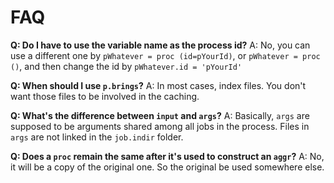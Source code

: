 # FAQ

**Q: Do I have to use the variable name as the process id?**
A: No, you can use a different one by `pWhatever = proc (id=pYourId)`, or `pWhatever = proc ()`, and then change the id by `pWhatever.id = 'pYourId'`

**Q: When should I use `p.brings`?**
A: In most cases, index files. You don't want those files to be involved in the caching.

**Q: What's the difference between `input` and `args`?**
A: Basically, `args` are supposed to be arguments shared among all jobs in the process. Files in `args` are not linked in the `job.indir` folder.

**Q: Does a `proc` remain the same after it's used to construct an `aggr`?**
A: No, it will be a copy of the original one. So the original be used somewhere else.
